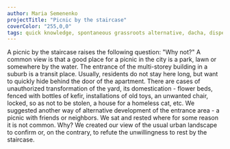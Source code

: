 ```yaml
---
author: Maria Semenenko
projectTitle: "Picnic by the staircase"
coverColor: "255,0,0"
tags: quick knowledge, spontaneous grassroots alternative, dacha, dispersed collectivity
---
```

A picnic by the staircase raises the following question: "Why not?" A common view is that a good place for a picnic in the city is a park, lawn or somewhere by the water. The entrance of the multi-storey building in a suburb is a transit place. Usually, residents do not stay here long, but want to quickly hide behind the door of the apartment. There are cases of unauthorized transformation of the yard, its domestication - flower beds, fenced with bottles of kefir, installations of old toys, an unwanted chair, locked, so as not to be stolen, a house for a homeless cat, etc. We suggested another way of alternative development of the entrance area - a picnic with friends or neighbors. We sat and rested where for some reason it is not common. Why? We created our view of the usual urban landscape to confirm or, on the contrary, to refute the unwillingness to rest by the staircase.